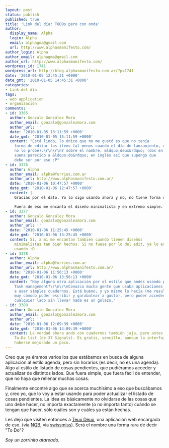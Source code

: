 ```yaml
---
layout: post
status: publish
published: true
title: 'Link del día: TODOs pero con onda'
author:
  display_name: Alpha
  login: Alpha
  email: alphagma@gmail.com
  url: http://www.alphasmanifesto.com/
author_login: Alpha
author_email: alphagma@gmail.com
author_url: http://www.alphasmanifesto.com/
wordpress_id: 1741
wordpress_url: http://blog.alphasmanifesto.com.ar/?p=1741
date: '2010-01-05 12:45:31 +0000'
date_gmt: '2010-01-05 14:45:31 +0000'
categories:
- Link del día
tags:
- web application
- organización
comments:
- id: 3365
  author: Gonzalo González Mora
  author_email: gonzalo@gonzalezmora.com
  author_url: ''
  date: '2010-01-05 13:11:59 +0000'
  date_gmt: '2010-01-05 15:11:59 +0000'
  content: "Está lindo, lo único que no me gustó es que no tenía
    forma de editar los items (al menos cuando el día de lanzamiento, después
    no lo probé).\r\n\r\nY sobre el nombre, &ldquo;deux&rdquo; (dos en francés)
    suena parecido a &ldquo;do&rdquo; en inglés así que supongo que
    debe ser por eso :P"
- id: 3376
  author: Alpha
  author_email: alpha@furries.com.ar
  author_url: http://www.alphasmanifesto.com.ar/
  date: '2010-01-06 10:47:57 +0000'
  date_gmt: '2010-01-06 12:47:57 +0000'
  content: |-
    Gracias por el dato. Yo lo sigo usando ahora y no, no tiene forma de editar los items todavía, es una lástima porque un doble click y una cajita de texto ahí estaría genial.

    Fuera de eso me encanta el diseño minimalista y en extremo simple. Todavía me sorprenden las aplicaciones web de una o dos pantallas. Imaginate cómo me puse con esto jajaja.
- id: 3377
  author: Gonzalo González Mora
  author_email: gonzalo@gonzalezmora.com
  author_url: ''
  date: '2010-01-06 11:25:45 +0000'
  date_gmt: '2010-01-06 13:25:45 +0000'
  content: Sí, a mi me encantan también cuando tienen diseños
    minimalistas tan bien hechos. Si no fuese por lo del edit, ya lo estaría
    usando :D
- id: 3378
  author: Alpha
  author_email: alpha@furries.com.ar
  author_url: http://www.alphasmanifesto.com.ar/
  date: '2010-01-06 11:56:13 +0000'
  date_gmt: '2010-01-06 13:56:13 +0000'
  content: "Hay alguna otra aplicación por el estilo que andes usando para
    Task management?\r\n\r\nConozco mucha gente que usaba aplicaciones y luego pasó
    a usar simples cuadernos. Está bueno, y yo mismo lo hacía (me resulta
    muy cómodo poder escribir y garabatear a gusto), pero poder acceder desde
    cualquier lado sin llevar nada es un golazo."
- id: 3380
  author: Gonzalo González Mora
  author_email: gonzalo@gonzalezmora.com
  author_url: ''
  date: '2010-01-06 12:09:39 +0000'
  date_gmt: '2010-01-06 14:09:39 +0000'
  content: La verdad ahora ando con cuadernos también jaja, pero antes usaba
    Ta-Da list (de 37 Signals). Es gratis, sencillo, aunque la interfaz podría
    haberse mejorado un poco.
---
```


Creo que ya éramos varios los que estábamos en busca de alguna aplicación al estilo agenda, pero sin horarios (es decir, no es una agenda). Algo al estilo de listado de cosas pendientes, que pudiéramos acceder y actualizar de distintos lados. Que fuera simple, que fuera fácil de entender, que no haya que rellenar muchas cosas.

Finalmente encontré algo que se acerca muchísimo a eso que buscábamos y, creo yo, que lo voy a estar usando para poder actualizar el listado de cosas pendientes. La idea es básicamente no olvidarse de las cosas que uno debe hacer, no importa exactamente (o no importa tanto) cuándo se tengan que hacer, sólo cuáles son y cuáles ya están hechas.

Les dejo que visiten entonces a <a href="http://teuxdeux.com/">Teux Deux</a>, una aplicación web encargada de eso. (via <a href="http://noquedanblogs.com/tecnologia/teuxdeux/">NQB</a>, via <a href="http://www.swiss-miss.com/2009/12/teuxdeux.html">swissmiss</a>). Será el nombre una forma rara de decir "To Do"?

_Soy un zorrinito atareado._
